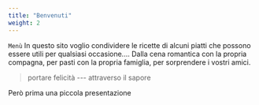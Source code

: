 ```yaml
---
title: "Benvenuti"
weight: 2
---
```


`Menù` In questo sito voglio condividere le ricette di alcuni piatti
            che possono essere utili per qualsiasi occasione....
            Dalla cena romantica con la propria compagna, per pasti con
            la propria famiglia, per sorprendere i vostri amici.
 

> portare felicità --- attraverso il sapore

Però prima una piccola presentazione